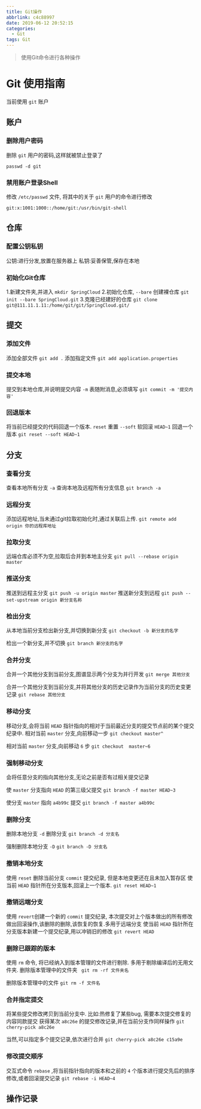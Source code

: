 ```yaml
---
title: Git操作
abbrlink: c4c88997
date: 2019-06-12 20:52:15
categories:
  - Git
tags: Git
---
```




>  使用Git命令进行各种操作

<!--more-->



# Git 使用指南

当前使用 `git` 账户

## 账户

### 删除用户密码

删除 `git` 用户的密码,这样就被禁止登录了

`passwd -d git`



### 禁用账户登录Shell

修改 `/etc/passwd`  文件, 将其中的关于 `git` 用户的命令进行修改

`git:x:1001:1000::/home/git:/usr/bin/git-shell`



## 仓库

### 配置公钥私钥

公钥:进行分发,放置在服务器上
私钥:妥善保管,保存在本地



### 初始化Git仓库

1.新建文件夹,并进入
`mkdir SpringCloud`
2.初始化仓库, `--bare` 创建裸仓库
`git init --bare SpringCloud.git`
3.克隆已经建好的仓库
`git clone git@111.11.1.11:/home/git/git/SpringCloud.git/`





## 提交

### 添加文件

添加全部文件
`git add .` 
添加指定文件
`git add application.properties`



### 提交本地

提交到本地仓库,并说明提交内容 `-m` 表随附消息,必须填写
`git commit -m '提交内容'`



### 回退版本

将当前已经提交的代码回退一个版本.  `reset` 重置  `--soft`  软回滚 `HEAD~1` 回退一个版本
`git reset --soft HEAD~1` 



## 分支

### 查看分支

查看本地所有分支 `-a` 查询本地及远程所有分支信息
`git branch -a`



### 远程分支

添加远程地址,当未通过git拉取初始化时,通过关联后上传.
`git remote add origin 你的远程库地址`



### 拉取分支

远端仓库必须不为空,拉取后合并到本地主分支
`git pull --rebase origin master`


### 推送分支

推送到远程主分支
`git push -u origin master`
推送新分支到远程
`git push --set-upstream origin 新分支名称`


### 检出分支

从本地当前分支检出新分支,并切换到新分支
`git checkout -b 新分支的名字`

检出一个新分支,并不切换
`git branch 新分支的名字`



### 合并分支

合并一个其他分支到当前分支,图谱显示两个分支为并行开发
`git merge 其他分支`

合并一个其他分支到当前分支,并将其他分支的历史记录作为当前分支的历史变更记录 
`git rebase 其他分支`



### 移动分支

移动分支,会将当前 `HEAD` 指针指向的相对于当前最近分支的提交节点前的某个提交纪录中.
相对当前 `master` 分支,向前移动一步
`git checkout master^`

相对当前 `master` 分支,向前移动 `6` 步
`git checkout  master~6`



### 强制移动分支

会将任意分支的指向其他分支,无论之前是否有过相关提交记录

 使 `master` 分支指向 `HEAD` 的第三级父提交
`git branch -f master HEAD~3`

使分支 `master` 指向 `a4b99c`  提交
`git branch -f master a4b99c`



### 删除分支

删除本地分支 `-d` 删除分支
`git branch -d 分支名`

强制删除本地分支 `-D`
`git branch -D 分支名`



### 撤销本地分支

使用 `reset` 删除当前分支 `commit` 提交纪录, 但是本地变更还在且未加入暂存区
使当前 `HEAD` 指针所在分支版本,回滚上一个版本.
`git reset HEAD~1`



### 撤销远端分支

使用 `revert`创建一个新的 `commit` 提交纪录, 本次提交对上个版本做出的所有修改做出回滚操作,该删除的删除,该恢复的恢复.多用于远端分支
使当前 `HEAD` 指针所在分支版本新建一个提交纪录,用以冲销旧的修改
`git revert HEAD`



### 删除已跟踪的版本

使用 `rm` 命令, 将已经纳入到版本管理的文件进行剔除. 多用于剔除编译后的无用文件夹.
删除版本管理中的文件夹
` git rm -rf 文件夹名`

删除版本管理中的文件
`git rm -f 文件名`



### 合并指定提交

将某些提交修改拷贝到当前分支中.
比如:热修复了某些bug, 需要本次提交修复的内容同款提交
获得某次 `a8c26e` 的提交修改记录,并在当前分支作同样操作
`git cherry-pick a8c26e`

当然,可以指定多个提交记录,依次进行合并
`git cherry-pick a8c26e c15a9e`



### 修改提交顺序

交互式命令 `rebase` ,将当前指针指向的版本和之前的 `4` 个版本进行提交先后的排序修改,或者回滚提交记录
`git rebase -i HEAD~4`



## 操作记录